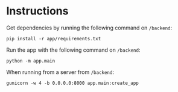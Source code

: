# Instructions

Get dependencies by running the following command on `/backend`:
```
pip install -r app/requirements.txt
```

Run the app with the following command on `/backend`:

```
python -m app.main
```
When running from a server from `/backend`:

```
gunicorn -w 4 -b 0.0.0.0:8000 app.main:create_app
```
